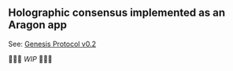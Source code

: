 ## Holographic consensus implemented as an Aragon app

See: [Genesis Protocol v0.2](https://docs.google.com/document/d/1b3UXvIDjxTVjS1nZNAn0umSY4DT5Y1yJeNHg07ny_5k/edit#heading=h.20dru87luru6)

:construction::construction::construction:
*WIP*
:construction::construction::construction:
